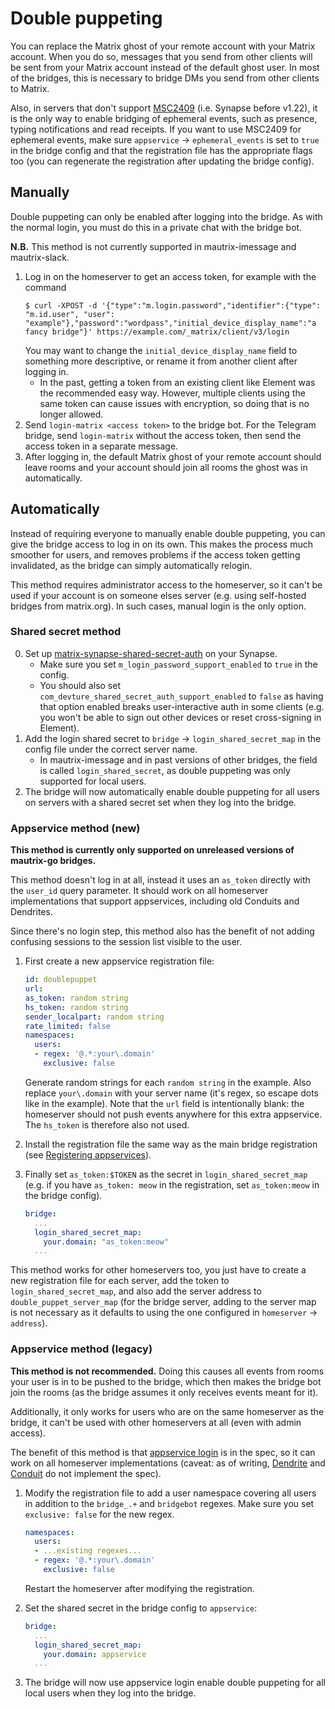 # Double puppeting
You can replace the Matrix ghost of your remote account with your Matrix
account. When you do so, messages that you send from other clients will be sent
from your Matrix account instead of the default ghost user. In most of the
bridges, this is necessary to bridge DMs you send from other clients to Matrix.

Also, in servers that don't support [MSC2409] (i.e. Synapse before v1.22), it is
the only way to enable bridging of ephemeral events, such as presence, typing
notifications and read receipts. If you want to use MSC2409 for ephemeral
events, make sure `appservice` -> `ephemeral_events` is set to `true` in the
bridge config and that the registration file has the appropriate flags too
(you can regenerate the registration after updating the bridge config).

[MSC2409]: https://github.com/matrix-org/matrix-spec-proposals/pull/2409

## Manually
Double puppeting can only be enabled after logging into the bridge. As with
the normal login, you must do this in a private chat with the bridge bot.

**N.B.** This method is not currently supported in mautrix-imessage and mautrix-slack.

1. Log in on the homeserver to get an access token, for example with the command
   ```shell
   $ curl -XPOST -d '{"type":"m.login.password","identifier":{"type": "m.id.user", "user": "example"},"password":"wordpass","initial_device_display_name":"a fancy bridge"}' https://example.com/_matrix/client/v3/login
   ```
   You may want to change the `initial_device_display_name` field to something
   more descriptive, or rename it from another client after logging in.
   * In the past, getting a token from an existing client like Element was the
     recommended easy way. However, multiple clients using the same token can
     cause issues with encryption, so doing that is no longer allowed.
2. Send `login-matrix <access token>` to the bridge bot. For the Telegram
   bridge, send `login-matrix` without the access token, then send the access
   token in a separate message.
3. After logging in, the default Matrix ghost of your remote account should
   leave rooms and your account should join all rooms the ghost was in
   automatically.

## Automatically
Instead of requiring everyone to manually enable double puppeting, you can give
the bridge access to log in on its own. This makes the process much smoother for
users, and removes problems if the access token getting invalidated, as the
bridge can simply automatically relogin.

This method requires administrator access to the homeserver, so it can't be used
if your account is on someone elses server (e.g. using self-hosted bridges from
matrix.org). In such cases, manual login is the only option.

### Shared secret method

0. Set up [matrix-synapse-shared-secret-auth] on your Synapse.
   * Make sure you set `m_login_password_support_enabled` to `true` in the config.
   * You should also set `com_devture_shared_secret_auth_support_enabled` to
     `false` as having that option enabled breaks user-interactive auth in some
     clients (e.g. you won't be able to sign out other devices or reset
     cross-signing in Element).
1. Add the login shared secret to `bridge` → `login_shared_secret_map` in the
   config file under the correct server name.
   * In mautrix-imessage and in past versions of other bridges, the field is
     called `login_shared_secret`, as double puppeting was only supported for
     local users.
2. The bridge will now automatically enable double puppeting for all users on
   servers with a shared secret set when they log into the bridge.

[matrix-synapse-shared-secret-auth]: https://github.com/devture/matrix-synapse-shared-secret-auth

### Appservice method (new)
**This method is currently only supported on unreleased versions of mautrix-go bridges.**

This method doesn't log in at all, instead it uses an `as_token` directly with
the `user_id` query parameter. It should work on all homeserver implementations
that support appservices, including old Conduits and Dendrites.

Since there's no login step, this method also has the benefit of not adding
confusing sessions to the session list visible to the user.

1. First create a new appservice registration file:

   ```yaml
   id: doublepuppet
   url:
   as_token: random string
   hs_token: random string
   sender_localpart: random string
   rate_limited: false
   namespaces:
     users:
     - regex: '@.*:your\.domain'
       exclusive: false
   ```

   Generate random strings for each `random string` in the example. Also replace
   `your\.domain` with your server name (it's regex, so escape dots like in the
   example). Note that the `url` field is intentionally blank: the homeserver
   should not push events anywhere for this extra appservice. The `hs_token` is
   therefore also not used.
2. Install the registration file the same way as the main bridge registration
   (see [Registering appservices]).
3. Finally set `as_token:$TOKEN` as the secret in `login_shared_secret_map`
   (e.g. if you have `as_token: meow` in the registration, set `as_token:meow`
   in the bridge config).
   ```yaml
   bridge:
     ...
     login_shared_secret_map:
       your.domain: "as_token:meow"
     ...
   ```

This method works for other homeservers too, you just have to create a new
registration file for each server, add the token to `login_shared_secret_map`,
and also add the server address to `double_puppet_server_map` (for the bridge
server, adding to the server map is not necessary as it defaults to using the
one configured in `homeserver` -> `address`).

[Registering appservices]: https://docs.mau.fi/bridges/general/registering-appservices.html

### Appservice method (legacy)
**This method is not recommended.** Doing this causes all events from rooms
your user is in to be pushed to the bridge, which then makes the bridge bot
join the rooms (as the bridge assumes it only receives events meant for it).

Additionally, it only works for users who are on the same homeserver as the
bridge, it can't be used with other homeservers at all (even with admin access).

The benefit of this method is that [appservice login] is in the spec, so it can
work on all homeserver implementations (caveat: as of writing, [Dendrite] and
[Conduit] do not implement the spec).

[appservice login]: https://spec.matrix.org/v1.5/client-server-api/#appservice-login
[Dendrite]: https://github.com/matrix-org/dendrite/issues/2723
[Conduit]: https://gitlab.com/famedly/conduit/-/issues/321

1. Modify the registration file to add a user namespace covering all users
   in addition to the `bridge_.+` and `bridgebot` regexes. Make sure you set
   `exclusive: false` for the new regex.

   ```yaml
   namespaces:
     users:
     - ...existing regexes...
     - regex: '@.*:your\.domain'
       exclusive: false
   ```

   Restart the homeserver after modifying the registration.

2. Set the shared secret in the bridge config to `appservice`:
   ```yaml
   bridge:
     ...
     login_shared_secret_map:
       your.domain: appservice
     ...
   ```
3. The bridge will now use appservice login enable double puppeting for all
   local users when they log into the bridge.
